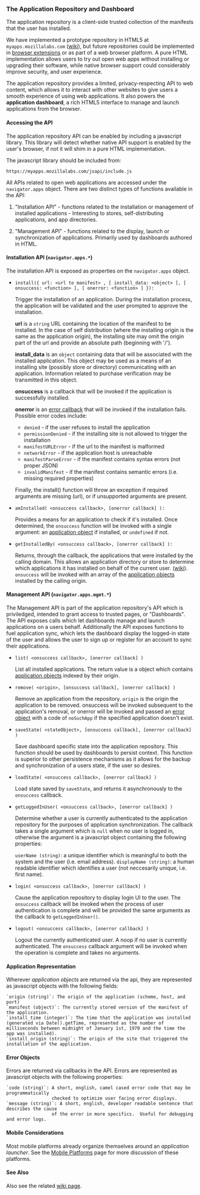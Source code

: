 ### The Application Repository and Dashboard

The application repository is a client-side trusted collection of the manifests that the user has installed.

We have implemented a prototype repository in HTML5 at `myapps.mozillalabs.com` ([wiki](http://wiki.mozilla.org/Labs/Apps/MyApps)), but future repositories could be implemented in [browser extensions](http://wiki.mozilla.org/Labs/Apps/Browser_Native_Repository) or as part of a web browser platform.  A pure HTML implementation allows users to try out open web apps without installing or upgrading their software, while native browser support could considerably improve security, and user experience.

The application repository provides a limited, privacy-respecting API
to web content, which allows it to interact with other websites to
give users a smooth experience of using web applications.  It also
powers the **application dashboard**, a rich HTML5 interface to manage
and launch applications from the browser.

#### Accessing the API <a name="accessing-the-api"></a> 

The application repository API can be enabled by including a javascript
library.  This library will detect whether native API support is enabled
by the user's browser, if not it will shim in a pure HTML implementation.

The javascript library should be included from:

    https://myapps.mozillalabs.com/jsapi/include.js

All APIs related to open web applications are accessed under the
`navigator.apps` object.  There are two distinct types of functions available
in the API:

1. "Installation API" - functions related to the installation or
   management of installed applications - Interesting to stores,
   self-distributing applications, and app directories.

2. "Management API" - functions related to the display, launch or
   synchronization of applications.  Primarily used by dashboards
   authored in HTML.

#### Installation API (`navigator.apps.*`) <a name="install-api"></a>

The installation API is exposed as properties on the `navigator.apps` object.

*   `install({ url: <url to manifest> , [ install_data: <object> ], [ onsuccess: <function> ], [ onerror: <function> ] }):`

    Trigger the installation of an application.  During the installation process, the application will be validated
    and the user prompted to approve the installation.

    **url** is a `string` URL containing the location of the manifest to be installed.  In the case of self distribution
    (where the installing origin is the same as the application origin), the installing site may omit the origin part of
    the url and provide an absolute path (beginning with '/').

    **install_data** is an `object` containing data that will be associated with the installed application.
    This object may be used as a means of an installing site (possibly store or directory) communicating with an
    application.  Information related to purchase verification may be transmitted in this object.

    **onsuccess** is a callback that will be invoked if the application is successfully installed.

    **onerror** is an [error callback](#error-object) that will be invoked if the installation fails.  Possible error
    codes include:

      * `denied` - if the user refuses to install the application
      * `permissionDenied` - if the installing site is not allowed to trigger the installation
      * `manifestURLError` - if the url to the manifest is malformed
      * `networkError` - if the application host is unreachable
      * `manifestParseError` - if the manifest contains syntax errors (not proper JSON)
      * `invalidManifest` - if the manifest contains semantic errors (i.e. missing required properties)

    Finally, the install() function will throw an exception if required arguments are missing (url), or if
    unsupported arguments are present.

*   `amInstalled( <onsuccess callback>, [onerror callback] ):`

    Provides a means for an application to check if it's installed.  Once determined, the `onsuccess` function will
    be invoked with a single argument: an [application object](#app-object) if installed, or `undefined` if not.

*   `getInstalledBy( <onsuccess callback>, [onerror callback] ):`

    Returns, through the callback, the applications that were installed by the calling domain.  This allows an application
    directory or store to determine which applications it has installed on behalf of the current user. ([wiki](http://wiki.mozilla.org/Labs/Apps/MyApps#getInstalledBy)).  `onsuccess` will be invoked with an array of the [application objects](#app-object) installed by the calling origin.

#### Management API (`navigator.apps.mgmt.*`)  <a name="mgmt-api"></a>

The Management API is part of the application repository's API which is priviledged,
intended to grant access to trusted pages, or "Dashboards".  The API exposes calls
which let dashboards manage and launch applications on a users behalf.  Additionally
the API exposes functions to fuel application sync, which lets the dashboard display
the logged-in state of the user and allows the user to sign up or register for an
account to sync their applications.

*   `list( <onsuccess callback>, [onerror callback] )`

    List all installed applications.  The return value is a object which contains
    [application objects](#app-object) indexed by their origin.

*   `remove( <origin>, [onsuccess callback], [onerror callback] )`

    Remove an application from the repository.  `origin` is the origin the application to be removed.
    onsuccess will be invoked subsequent to the application's removal, or onerror will be invoked
    and passed an [error object](#error-object) with a code of `noSuchApp` if the specified application
    doesn't exist.

*  `saveState( <stateObject>, [onsuccess callback], [onerror callback] )`

    Save dashboard specific state into the application repository.  This function should be used by dashboards to persist context.  This function is superior to other persistence mechanisms as it allows for the backup and synchronization of a users state, if the user so desires.

*  `loadState( <onsuccess callback>, [onerror callback] )`

    Load state saved by `saveState`, and returns it asynchronously to the `onsuccess` callback.

*  `getLoggedInUser( <onsuccess callback>, [onerror callback] )`

    Determine whether a user is currently authenticated to the application repository for the purposes of application synchronization.
    The callback takes a single argument which is `null` when no user is logged in, otherwise the argument is a javascript object
    containing the following properties:

    `userName (string)`: a unique identifier which is meaningful to both the system and the user (i.e. email address). 
    `displayName (string)`: a human readable identifier which identifies a user (not neccesarily unique, i.e. first name).

*  `login( <onsuccess callback>, [onerror callback] )`

    Cause the application repository to display login UI to the user.  The `onsuccess` callback will be invoked when the
    process of user authentication is complete and will be provided the same arguments as the callback to `getLoggedInUser()`.

*  `logout( <onsuccess callback>, [onerror callback] )`

    Logout the currently authenticated user.  A noop if no user is currently authenticated.  The `onsuccess` callback argument will be
    invoked when the operation is complete and takes no arguments.

#### Application Representation  <a name="app-object"></a>

Wherever *application objects* are returned via the api, they are represented as javascript objects
with the following fields:

    `origin (string)`: The origin of the application (scheme, host, and port)
    `manifest (object)`: The currently stored version of the manifest of the application.
    `install_time (integer)`: The time that the application was installed (generated via Date().getTime, represented as the number of milliseconds between midnight of January 1st, 1970 and the time the app was installed).  
    `install_origin (string)`: The origin of the site that triggered the installation of the application.

#### Error Objects  <a name="error-object"></a>

Errors are returned via callbacks in the API.  Errors are represented as javascript
objects with the following properties:

    `code (string)`: A short, english, camel cased error code that may be programmatically
                     checked to optimize user facing error displays.
    `message (string)`: A short, english, developer readable sentence that describes the cause
                     of the error in more specifics.  Useful for debugging and error logs.

#### Mobile Considerations

Most mobile platforms already organize themselves around an *application launcher*.  See the <a href="mobile.html">Mobile Platforms</a> page for more discussion of these platforms.

#### See Also

Also see the related [wiki page](http://wiki.mozilla.org/Labs/Apps/MyApps#JS_API).
